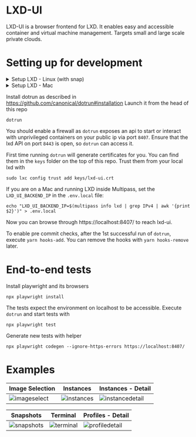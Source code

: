 # LXD-UI

LXD-UI is a browser frontend for LXD. It enables easy and accessible container and virtual machine management.
Targets small and large scale private clouds.

# Setting up for development

<details>
  <summary>Setup LXD - Linux (with snap)</summary>
  <br/>
  <pre><code>snap install lxd
lxd init # can accept all defaults
lxc config set core.https_address "[::]:8443"</code></pre>
</details>

<details>
  <summary>Setup LXD - Mac</summary>
  <br/>

  > :warning: **VM instances cannot be created with LXC + Multipass on a Mac**. Nested virtualization is unsupported.

  First, if you have not already, you need to install [Homebrew](https://brew.sh/).

  Then install LXC client with brew:

  <pre><code>brew install lxc</code></pre>

  LXD cannot run natively on a Mac, so you need to connect LXC to a remote LXD server. You can set up one inside a Multipass instance. [How to install Multipass on macOS - Using brew](https://multipass.run/docs/installing-on-macos#heading--use-brew)

  Once you have LXC and Multipass installed, we can create a Multipass instance where we will run the LXD daemon:

  <pre><code># launch a new instance called "lxd" with 2 CPUs, 4G memory, and 50G of disk space - gauge these values as you prefer
multipass launch -n lxd -c 2 -m 4G -d 50G</code></pre>

  If you get the `Launched: lxd` output, it means that the command succeeded. We can now launch a shell into the newly created instance:

  <pre><code>multipass shell lxd</code></pre>

  You should be greeted with the Ubuntu shell login message `Welcome to Ubuntu ...`. Make sure the latest version of LXD is installed:

  <pre><code>sudo snap refresh lxd --channel=latest/stable</code></pre>

  This command will either output `snap "lxd" has no updates available` or update lxd to the latest stable version.

  Initialise LXD - replace `your-password` with a password of your choice - and then close the multipass shell:

  <pre><code>sudo lxd init --auto --trust-password your-password --network-address '[::]'
exit</code></pre>

  Connect the LXD server in Multipass to the local LXC. In a terminal on your Mac, run:

  <pre><code>lxc remote add default $(multipass info lxd | grep IPv4 | awk '{print $2}') --password your-password --accept-certificate</code></pre>

  (replace `your-password` with the password you selected before)

  You should get a message saying: `Client certificate now trusted by server: default`

  Switch the remote to the `default` server that we have just added:

  <pre><code>lxc remote switch default</code></pre>

  Launch an instance with the lxc command on your Mac:

  <pre><code>lxc launch ubuntu:jammy test-jammy</code></pre>

  If this succeeds, the setup of LXC and LXD is complete. Finally, expose the API on port 8443:

  <pre><code>lxc config set core.https_address "[::]:8443"</code></pre>

  Now, proceed with the steps to run the LXD-UI.
</details>

Install dotrun as described in https://github.com/canonical/dotrun#installation Launch it from the head of this repo

    dotrun

You should enable a firewall as `dotrun` exposes an api to start or interact with unprivileged containers on your public
ip via port `8407`. Ensure that the lxd API on port `8443` is open, so `dotrun` can access it.

First time running `dotrun` will generate certificates for you. You can find them in the `keys` folder on the top of
this repo. Trust them from your local lxd with

    sudo lxc config trust add keys/lxd-ui.crt

If you are on a Mac and running LXD inside Multipass, set the `LXD_UI_BACKEND_IP` in the `.env.local` file:

    echo "LXD_UI_BACKEND_IP=$(multipass info lxd | grep IPv4 | awk '{print $2}')" > .env.local

Now you can browse through https://localhost:8407/ to reach lxd-ui.

To enable pre commit checks, after the 1st successful run of `dotrun`, execute `yarn hooks-add`. You can remove the hooks with `yarn hooks-remove` later.

# End-to-end tests

Install playwright and its browsers

    npx playwright install

The tests expect the environment on localhost to be accessible. Execute `dotrun` and start tests with

    npx playwright test

Generate new tests with helper

    npx playwright codegen --ignore-https-errors https://localhost:8407/
    
# Examples

| Image Selection | Instances | Instances - Detail |
|--|--|--|
| ![imageselect](https://user-images.githubusercontent.com/45884264/216782621-54fa4b6e-84b0-4854-bb38-187eea6a9071.png) | ![instances](https://user-images.githubusercontent.com/1155472/217785833-199575fb-149a-47e3-a597-98178348f06b.png) | ![instancedetail](https://user-images.githubusercontent.com/1155472/217785830-8fddc190-7464-4cd3-9f22-ee3787bc47f9.png) |

| Snapshots | Terminal | Profiles - Detail |
|--|--|--|
| ![snapshots](https://user-images.githubusercontent.com/1155472/217785825-98036b93-9f0f-4dd6-af92-388ffa5d3a41.png) | ![terminal](https://user-images.githubusercontent.com/1155472/217785823-ec0ef782-b0d5-4d89-874e-9925ae6ba383.png) | ![profiledetail](https://user-images.githubusercontent.com/1155472/217785819-3929c3fa-14aa-4cac-a79a-1265d502555e.png) |

